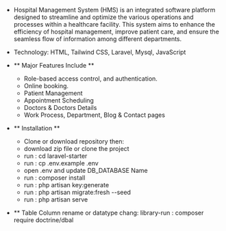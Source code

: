 - Hospital Management System (HMS) is an integrated software platform designed to streamline and optimize the various operations and processes within a healthcare facility. This system aims to enhance the efficiency of hospital management, improve patient care, and ensure the seamless flow of information among different departments.
  
- Technology: HTML, Tailwind CSS, Laravel, Mysql, JavaScript

- ** Major Features Include **
  - Role-based access control, and authentication.
  - Online booking.
  - Patient Management
  - Appointment Scheduling
  - Doctors & Doctors Details
  - Work Process, Department, Blog & Contact pages

- ** Installation **
  - Clone or download repository then:
  - download zip file or clone the project
  - run : cd laravel-starter
  - run : cp .env.example .env
  - open .env and update DB_DATABASE Name
  - run : composer install
  - run : php artisan key:generate
  - run : php artisan migrate:fresh --seed
  - run : php artisan serve
- ** Table Column rename or datatype chang: library-run : composer require doctrine/dbal
